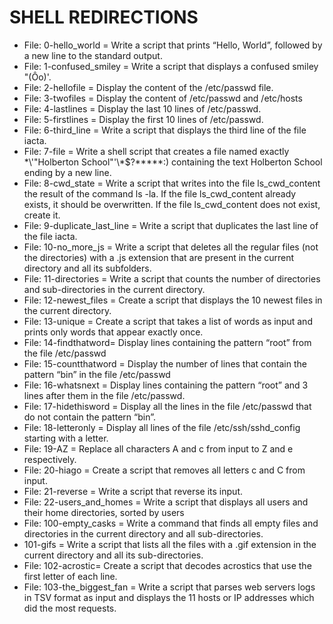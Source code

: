 # SHELL REDIRECTIONS

* File: 0-hello_world = Write a script that prints “Hello, World”, followed by a new line to the standard output.
* File: 1-confused_smiley = Write a script that displays a confused smiley "(Ôo)'.
* File: 2-hellofile = Display the content of the /etc/passwd file.
* File: 3-twofiles = Display the content of /etc/passwd and /etc/hosts
* File: 4-lastlines = Display the last 10 lines of /etc/passwd.
* File: 5-firstlines = Display the first 10 lines of /etc/passwd.
* File: 6-third_line = Write a script that displays the third line of the file iacta.
* File: 7-file = Write a shell script that creates a file named exactly \*\\'"Holberton School"\'\\*$\?\*\*\*\*\*:) containing the text Holberton School ending by a new line.
* File: 8-cwd_state = Write a script that writes into the file ls_cwd_content the result of the command ls -la. If the file ls_cwd_content already exists, it should be overwritten. If the file ls_cwd_content does not exist, create it.
* File: 9-duplicate_last_line = Write a script that duplicates the last line of the file iacta.
* File: 10-no_more_js = Write a script that deletes all the regular files (not the directories) with a .js extension that are present in the current directory and all its subfolders.
* File: 11-directories = Write a script that counts the number of directories and sub-directories in the current directory.
* File: 12-newest_files = Create a script that displays the 10 newest files in the current directory.
* File: 13-unique = Create a script that takes a list of words as input and prints only words that appear exactly once.
* File: 14-findthatword= Display lines containing the pattern “root” from the file /etc/passwd
* File: 15-countthatword = Display the number of lines that contain the pattern “bin” in the file /etc/passwd
* File: 16-whatsnext = Display lines containing the pattern “root” and 3 lines after them in the file /etc/passwd.
* File: 17-hidethisword = Display all the lines in the file /etc/passwd that do not contain the pattern “bin”.
* File: 18-letteronly = Display all lines of the file /etc/ssh/sshd_config starting with a letter.
* File: 19-AZ = Replace all characters A and c from input to Z and e respectively.
* File: 20-hiago = Create a script that removes all letters c and C from input.
* File: 21-reverse = Write a script that reverse its input.
* File: 22-users_and_homes = Write a script that displays all users and their home directories, sorted by users
* File: 100-empty_casks = Write a command that finds all empty files and directories in the current directory and all sub-directories.
* 101-gifs = Write a script that lists all the files with a .gif extension in the current directory and all its sub-directories.
* File: 102-acrostic= Create a script that decodes acrostics that use the first letter of each line.
* File: 103-the_biggest_fan = Write a script that parses web servers logs in TSV format as input and displays the 11 hosts or IP addresses which did the most requests.




